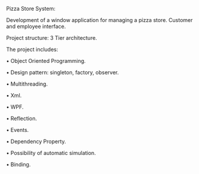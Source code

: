  Pizza Store System:



Development of a window application for managing a pizza store. Customer and employee interface. 



Project structure: 3 Tier architecture.


The project includes:


   •	Object Oriented Programming. 

   •	Design pattern: singleton, factory, observer.

   •	Multithreading.

   •	Xml.

   •	WPF.

   •	Reflection.

   •	Events.

   •	Dependency Property.

   •	Possibility of automatic simulation.
    
   •	Binding.
